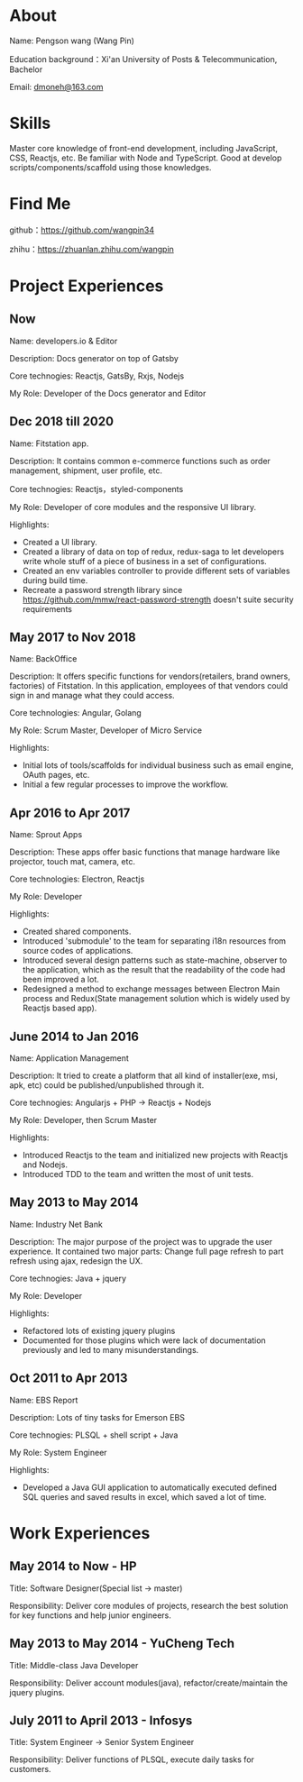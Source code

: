 # About

Name: Pengson wang (Wang Pin)

Education background：Xi'an University of Posts & Telecommunication, Bachelor

Email: dmoneh@163.com

# Skills

Master core knowledge of front-end development, including JavaScript, CSS, Reactjs, etc. Be familiar with Node and TypeScript. Good at develop scripts/components/scaffold using those knowledges.

# Find Me

github：https://github.com/wangpin34

zhihu：https://zhuanlan.zhihu.com/wangpin

# Project Experiences

## Now

Name: developers.io & Editor

Description: Docs generator on top of Gatsby

Core technogies: Reactjs, GatsBy, Rxjs, Nodejs

My Role: Developer of the Docs generator and Editor


## Dec 2018 till 2020

Name: Fitstation app.

Description: It contains common e-commerce functions such as order management, shipment, user profile, etc.

Core technogies: Reactjs，styled-components

My Role: Developer of core modules and the responsive UI library.

Highlights:

- Created a UI library.
- Created a library of data on top of redux, redux-saga to let developers write whole stuff of a piece of business in a set of configurations.
- Created an env variables controller to provide different sets of variables during build time.
- Recreate a password strength library since https://github.com/mmw/react-password-strength doesn't suite security requirements

## May 2017 to Nov 2018

Name: BackOffice

Description: It offers specific functions for vendors(retailers, brand owners, factories) of Fitstation. In this application, employees of that vendors could sign in and manage what they could access.

Core technologies: Angular, Golang

My Role: Scrum Master, Developer of Micro Service

Highlights:

- Initial lots of tools/scaffolds for individual business such as email engine, OAuth pages, etc.
- Initial a few regular processes to improve the workflow.

## Apr 2016 to Apr 2017

Name: Sprout Apps

Description: These apps offer basic functions that manage hardware like projector, touch mat, camera, etc.

Core technologies: Electron, Reactjs

My Role: Developer

Highlights:

- Created shared components.
- Introduced 'submodule' to the team for separating i18n resources from source codes of applications.
- Introduced several design patterns such as state-machine, observer to the application, which as the result that the readability of the code had been improved a lot.
- Redesigned a method to exchange messages between Electron Main process and Redux(State management solution which is widely used by Reactjs based app).

## June 2014 to Jan 2016

Name: Application Management

Description: It tried to create a platform that all kind of installer(exe, msi, apk, etc) could be published/unpublished through it.

Core technogies: Angularjs + PHP -> Reactjs + Nodejs

My Role: Developer, then Scrum Master

Highlights:

- Introduced Reactjs to the team and initialized new projects with Reactjs and Nodejs.
- Introduced TDD to the team and written the most of unit tests.

## May 2013 to May 2014

Name: Industry Net Bank

Description: The major purpose of the project was to upgrade the user experience. It contained two major parts: Change full page refresh to part refresh using ajax, redesign the UX.

Core technogies: Java + jquery

My Role: Developer

Highlights:

- Refactored lots of existing jquery plugins
- Documented for those plugins which were lack of documentation previously and led to many misunderstandings.

## Oct 2011 to Apr 2013

Name: EBS Report

Description: Lots of tiny tasks for Emerson EBS

Core technogies: PLSQL + shell script + Java

My Role: System Engineer

Highlights:

- Developed a Java GUI application to automatically executed defined SQL queries and saved results in excel, which saved a lot of time.

# Work Experiences

## May 2014 to Now - HP

Title: Software Designer(Special list -> master)

Responsibility: Deliver core modules of projects, research the best solution for key functions and help junior engineers.

## May 2013 to May 2014 - YuCheng Tech

Title: Middle-class Java Developer

Responsibility: Deliver account modules(java), refactor/create/maintain the jquery plugins.

## July 2011 to April 2013 - Infosys

Title: System Engineer -> Senior System Engineer

Responsibility: Deliver functions of PLSQL, execute daily tasks for customers.
